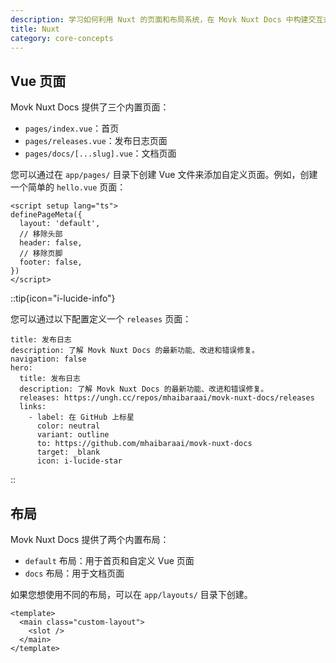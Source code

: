 ```yaml
---
description: 学习如何利用 Nuxt 的页面和布局系统，在 Movk Nuxt Docs 中构建交互式和可重用的元素，以增强您的文档网站。
title: Nuxt
category: core-concepts
---
```


## Vue 页面

Movk Nuxt Docs 提供了三个内置页面：

- `pages/index.vue`：首页
- `pages/releases.vue`：发布日志页面
- `pages/docs/[...slug].vue`：文档页面

您可以通过在 `app/pages/` 目录下创建 Vue 文件来添加自定义页面。例如，创建一个简单的 `hello.vue` 页面：

```vue [app/pages/hello.vue]
<script setup lang="ts">
definePageMeta({
  layout: 'default',
  // 移除头部
  header: false,
  // 移除页脚
  footer: false,
})
</script>
```

::tip{icon="i-lucide-info"}

您可以通过以下配置定义一个 `releases` 页面：

```mdc[content/docs/releases.yaml]
title: 发布日志
description: 了解 Movk Nuxt Docs 的最新功能、改进和错误修复。
navigation: false
hero:
  title: 发布日志
  description: 了解 Movk Nuxt Docs 的最新功能、改进和错误修复。
  releases: https://ungh.cc/repos/mhaibaraai/movk-nuxt-docs/releases
  links:
    - label: 在 GitHub 上标星
      color: neutral
      variant: outline
      to: https://github.com/mhaibaraai/movk-nuxt-docs
      target: _blank
      icon: i-lucide-star
```
::

## 布局

Movk Nuxt Docs 提供了两个内置布局：

- `default` 布局：用于首页和自定义 Vue 页面
- `docs` 布局：用于文档页面

如果您想使用不同的布局，可以在 `app/layouts/` 目录下创建。

```vue [app/layouts/custom.vue]
<template>
  <main class="custom-layout">
    <slot />
  </main>
</template>
```
